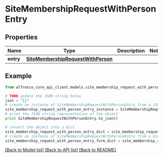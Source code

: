 # SiteMembershipRequestWithPersonEntry


## Properties
Name | Type | Description | Notes
------------ | ------------- | ------------- | -------------
**entry** | [**SiteMembershipRequestWithPerson**](SiteMembershipRequestWithPerson.md) |  | 

## Example

```python
from alfresco_core_api_client.models.site_membership_request_with_person_entry import SiteMembershipRequestWithPersonEntry

# TODO update the JSON string below
json = "{}"
# create an instance of SiteMembershipRequestWithPersonEntry from a JSON string
site_membership_request_with_person_entry_instance = SiteMembershipRequestWithPersonEntry.from_json(json)
# print the JSON string representation of the object
print SiteMembershipRequestWithPersonEntry.to_json()

# convert the object into a dict
site_membership_request_with_person_entry_dict = site_membership_request_with_person_entry_instance.to_dict()
# create an instance of SiteMembershipRequestWithPersonEntry from a dict
site_membership_request_with_person_entry_form_dict = site_membership_request_with_person_entry.from_dict(site_membership_request_with_person_entry_dict)
```
[[Back to Model list]](../README.md#documentation-for-models) [[Back to API list]](../README.md#documentation-for-api-endpoints) [[Back to README]](../README.md)



